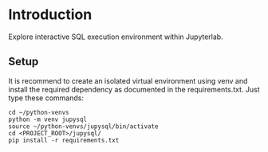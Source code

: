 # Introduction

Explore interactive SQL execution environment within Jupyterlab.

## Setup

It is recommend to create an isolated virtual environment using venv and
install the required dependency as documented in the requirements.txt.
Just type these commands:

    cd ~/python-venvs
    python -m venv jupysql
    source ~/python-venvs/jupysql/bin/activate
    cd <PROJECT_ROOT>/jupysql/
    pip install -r requirements.txt

